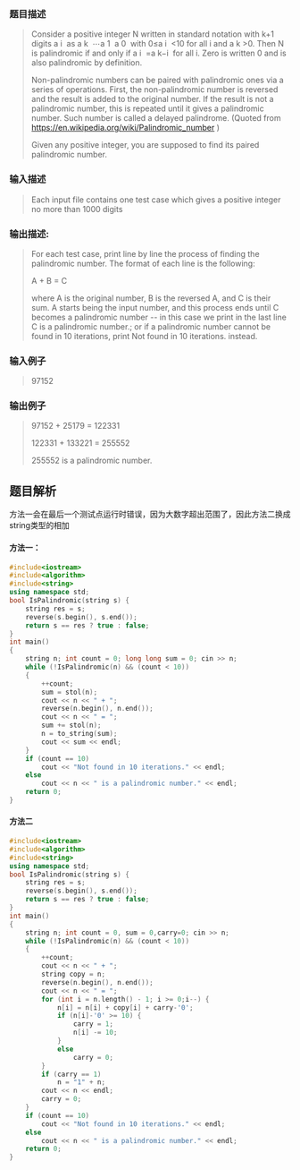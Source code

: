 ### 题目描述

> Consider a positive integer N written in standard notation with k+1 digits a
​i
​​  as a
​k
​​ ⋯a
​1
​​ a
​0
​​  with 0≤a
​i
​​ <10 for all i and a
​k
​​ >0. Then N is palindromic if and only if a
​i
​​ =a
​k−i
​​  for all i. Zero is written 0 and is also palindromic by definition.
>
>Non-palindromic numbers can be paired with palindromic ones via a series of operations. First, the non-palindromic number is reversed and the result is added to the original number. If the result is not a palindromic number, this is repeated until it gives a palindromic number. Such number is called a delayed palindrome. (Quoted from https://en.wikipedia.org/wiki/Palindromic_number )
>
>Given any positive integer, you are supposed to find its paired palindromic number.

### 输入描述

> Each input file contains one test case which gives a positive integer no more than 1000 digits


### 输出描述:
> For each test case, print line by line the process of finding the palindromic number. The format of each line is the following:
>
>A + B = C
>
>where A is the original number, B is the reversed A, and C is their sum. A starts being the input number, and this process ends until C becomes a palindromic number -- in this case we print in the last line C is a palindromic number.; or if a palindromic number cannot be found in 10 iterations, print Not found in 10 iterations. instead.

### 输入例子
> 97152

### 输出例子
>97152 + 25179 = 122331
>
>122331 + 133221 = 255552
>
>255552 is a palindromic number.

## 题目解析
方法一会在最后一个测试点运行时错误，因为大数字超出范围了，因此方法二换成string类型的相加

#### 方法一：
```C++
#include<iostream>
#include<algorithm>
#include<string>
using namespace std;
bool IsPalindromic(string s) {
	string res = s;
	reverse(s.begin(), s.end());
	return s == res ? true : false;
}
int main()
{
	string n; int count = 0; long long sum = 0; cin >> n;
	while (!IsPalindromic(n) && (count < 10))
	{
		++count;
		sum = stol(n);
		cout << n << " + ";
		reverse(n.begin(), n.end());
		cout << n << " = ";
		sum += stol(n);
		n = to_string(sum);
		cout << sum << endl;
	}
	if (count == 10)
		cout << "Not found in 10 iterations." << endl;
	else
		cout << n << " is a palindromic number." << endl;
	return 0;
}
```

#### 方法二
```C++
#include<iostream>
#include<algorithm>
#include<string>
using namespace std;
bool IsPalindromic(string s) {
	string res = s;
	reverse(s.begin(), s.end());
	return s == res ? true : false;
}
int main()
{
	string n; int count = 0, sum = 0,carry=0; cin >> n;
	while (!IsPalindromic(n) && (count < 10))
	{
		++count;
		cout << n << " + ";
		string copy = n;
		reverse(n.begin(), n.end());
		cout << n << " = ";
		for (int i = n.length() - 1; i >= 0;i--) {
			n[i] = n[i] + copy[i] + carry-'0';
			if (n[i]-'0' >= 10) {
				carry = 1;
				n[i] -= 10;
			}
			else
				carry = 0;
		}
		if (carry == 1)
			n = "1" + n;
		cout << n << endl;
		carry = 0;
	}
	if (count == 10)
		cout << "Not found in 10 iterations." << endl;
	else
		cout << n << " is a palindromic number." << endl;
	return 0;
}
```